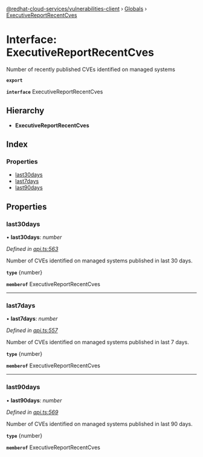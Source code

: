 [@redhat-cloud-services/vulnerabilities-client](../README.md) › [Globals](../globals.md) › [ExecutiveReportRecentCves](executivereportrecentcves.md)

# Interface: ExecutiveReportRecentCves

Number of recently published CVEs identified on managed systems

**`export`** 

**`interface`** ExecutiveReportRecentCves

## Hierarchy

* **ExecutiveReportRecentCves**

## Index

### Properties

* [last30days](executivereportrecentcves.md#last30days)
* [last7days](executivereportrecentcves.md#last7days)
* [last90days](executivereportrecentcves.md#last90days)

## Properties

###  last30days

• **last30days**: *number*

*Defined in [api.ts:563](https://github.com/RedHatInsights/javascript-clients/blob/master/packages/vulnerabilities/api.ts#L563)*

Number of CVEs identified on managed systems published in last 30 days.

**`type`** {number}

**`memberof`** ExecutiveReportRecentCves

___

###  last7days

• **last7days**: *number*

*Defined in [api.ts:557](https://github.com/RedHatInsights/javascript-clients/blob/master/packages/vulnerabilities/api.ts#L557)*

Number of CVEs identified on managed systems published in last 7 days.

**`type`** {number}

**`memberof`** ExecutiveReportRecentCves

___

###  last90days

• **last90days**: *number*

*Defined in [api.ts:569](https://github.com/RedHatInsights/javascript-clients/blob/master/packages/vulnerabilities/api.ts#L569)*

Number of CVEs identified on managed systems published in last 90 days.

**`type`** {number}

**`memberof`** ExecutiveReportRecentCves

